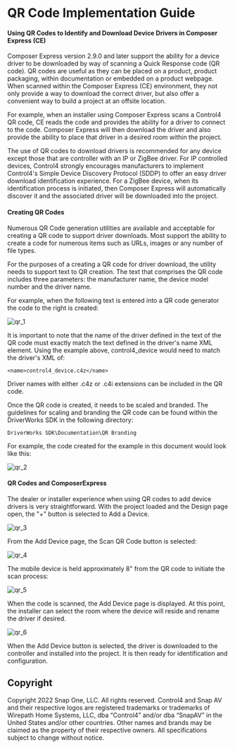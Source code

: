 [copyright]: # (Copyright 2020 Wirepath Home Systems, LLC. All rights reserved.)

#  QR Code Implementation Guide


#### Using QR Codes to Identify and Download Device Drivers in Composer Express (CE)

Composer Express version 2.9.0 and later support the ability for a device driver to be downloaded by way of scanning a Quick Response code (QR code). QR codes are useful as they can be placed on a product, product packaging, within documentation or embedded on a product webpage.  When scanned within the Composer Express (CE) environment, they not only provide a way to download the correct driver, but also offer a convenient way to build a project at an offsite location.

For example, when an installer using Composer Express scans a Control4 QR code, CE reads the code and provides the ability for a driver to connect to the code. Composer Express will then download the driver and also provide the ability to place that driver in a desired room within the project.

The use of QR codes to download drivers is recommended for any device except those that are controller with an IP or ZigBee driver. For IP controlled devices, Control4 strongly encourages manufacturers to implement Control4's Simple Device Discovery Protocol (SDDP) to offer an easy driver download identification experience. For a ZigBee device, when its identification process is initiated, then Composer Express will automatically discover it and the associated driver will be downloaded into the project.


#### Creating QR Codes
Numerous QR Code generation utilities are available and acceptable for creating a QR code to support driver downloads.  Most support the ability to create a code for numerous items such as URLs, images or any number of file types.

For the purposes of a creating a QR code for driver download, the utility needs to support text to QR creation. The text that comprises the QR code includes three parameters: the manufacturer name, the device model number and the driver name.

For example, when the following text is entered into a QR code generator the code to the right is created:

![qr_1]


It is important to note that the name of the driver defined in the text of the QR code must exactly match the text defined in the driver's name XML element. Using the example above, control4_device would need to match the driver's XML of:

`<name>control4_device.c4z</name>`

Driver names with either .c4z or .c4i extensions can be included in the QR code.

Once the QR code is created, it needs to be scaled and branded. The guidelines for scaling and branding the QR code can be found within the DriverWorks SDK in the following directory:

`DriverWorks SDK\Documentation\QR Branding`

For example, the code created for the example in this document would look like this:

![qr_2]


#### QR Codes and ComposerExpress
The dealer or installer experience when using QR codes to add device drivers is very straightforward. With the project loaded and the Design page open, the "+" button is selected to Add a Device.

![qr_3]

From the Add Device page, the Scan QR Code button is selected:

![qr_4]

The mobile device is held approximately 8" from the QR code to initiate the scan process:

![qr_5]

When the code is scanned, the Add Device page is displayed. At this point, the installer can select the room where the device will reside and rename the driver if desired.

![qr_6]

When the Add Device button is selected, the driver is downloaded to the controller and installed into the project. It is then ready for identification and configuration.



## Copyright
Copyright 2022 Snap One, LLC. All rights reserved. Control4 and Snap AV and their respective logos are registered trademarks or trademarks of Wirepath Home Systems, LLC, dba “Control4” and/or dba “SnapAV” in the United States and/or other countries. Other names and brands may be claimed as the property of their respective owners. All specifications subject to change without notice.


[qr_1]:https://github.com/control4/docs-driverworks/raw/media/images/qr_1.png
[qr_2]:https://github.com/control4/docs-driverworks/raw/media/images/qr_2.png
[qr_3]:https://github.com/control4/docs-driverworks/raw/media/images/qr_3.png
[qr_4]:https://github.com/control4/docs-driverworks/raw/media/images/qr_4.png
[qr_5]:https://github.com/control4/docs-driverworks/raw/media/images/qr_5.png
[qr_6]:https://github.com/control4/docs-driverworks/raw/media/images/qr_6.png
